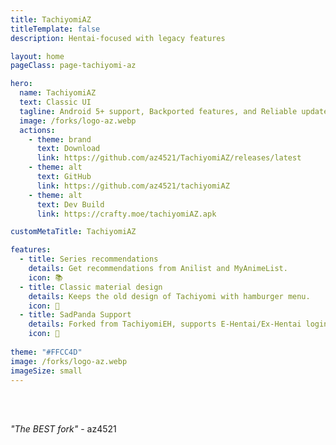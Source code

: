 ```yaml
---
title: TachiyomiAZ
titleTemplate: false
description: Hentai-focused with legacy features

layout: home
pageClass: page-tachiyomi-az

hero:
  name: TachiyomiAZ
  text: Classic UI
  tagline: Android 5+ support, Backported features, and Reliable updates
  image: /forks/logo-az.webp
  actions:
    - theme: brand
      text: Download
      link: https://github.com/az4521/TachiyomiAZ/releases/latest
    - theme: alt
      text: GitHub
      link: https://github.com/az4521/tachiyomiAZ
    - theme: alt
      text: Dev Build
      link: https://crafty.moe/tachiyomiAZ.apk

customMetaTitle: TachiyomiAZ

features:
  - title: Series recommendations
    details: Get recommendations from Anilist and MyAnimeList.
    icon: 📚
  - title: Classic material design
    details: Keeps the old design of Tachiyomi with hamburger menu.
    icon: 🍔
  - title: SadPanda Support
    details: Forked from TachiyomiEH, supports E-Hentai/Ex-Hentai logins.
    icon: 🔞
    
theme: "#FFCC4D"
image: /forks/logo-az.webp
imageSize: small
---
```


<br><VPTeamMembers size="small" :members="members" />

<script setup>
import "@theme/styles/forks/tachiyomi-az.styl"
import { VPTeamMembers } from "vitepress/theme"

const members = [
  {
    avatar: "https://www.github.com/az4521.png",
    name: "az4521",
    title: "Creator",
    links: [
      { icon: "github", link: "https://github.com/az4521" }
    ]
  },
  {
    avatar: "https://www.github.com/KraXen72.png",
    name: "KraXen72",
    title: "Occasional Maintainer",
    links: [
      { icon: "github", link: "https://github.com/KraXen72" }
    ]
  },
  {
    avatar: "https://www.github.com/jobobby04.png",
    name: "jobobby04",
    title: "Former Maintainer",
    links: [
      { icon: "github", link: "https://github.com/jobobby04" }
    ]
  },
  {
    avatar: "https://www.github.com/NerdNumber9.png",
    name: "NerdNumber9",
    title: "Original EH Fork",
    links: [
      { icon: "github", link: "https://github.com/NerdNumber9" }
    ]
  }
]
</script>

<br>

<div class="azContainer">
  <div class="azMarquee">
    <div class="azWiggleText">
      <span class="azText"><i>"The BEST fork"</i> - az4521</span>
    </div>
  </div>
</div>
